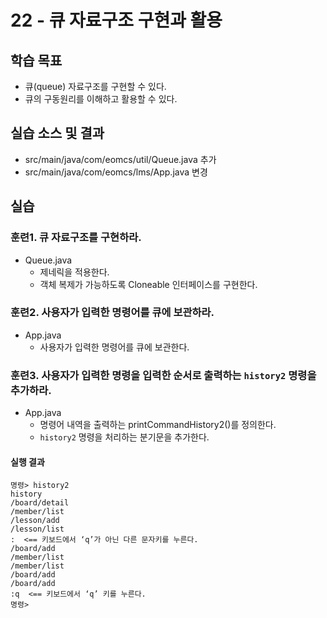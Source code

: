 # 22 - 큐 자료구조 구현과 활용

## 학습 목표

- 큐(queue) 자료구조를 구현할 수 있다.
- 큐의 구동원리를 이해하고 활용할 수 있다.


## 실습 소스 및 결과

- src/main/java/com/eomcs/util/Queue.java 추가
- src/main/java/com/eomcs/lms/App.java 변경

## 실습

### 훈련1. 큐 자료구조를 구현하라.

- Queue.java
  - 제네릭을 적용한다.
  - 객체 복제가 가능하도록 Cloneable 인터페이스를 구현한다.


### 훈련2. 사용자가 입력한 명령어를 큐에 보관하라.

- App.java
  - 사용자가 입력한 명령어를 큐에 보관한다.


### 훈련3. 사용자가 입력한 명령을 입력한 순서로 출력하는 `history2` 명령을 추가하라.

- App.java
  - 명령어 내역을 출력하는 printCommandHistory2()를 정의한다.
  - `history2` 명령을 처리하는 분기문을 추가한다.

#### 실행 결과

```
명령> history2
history
/board/detail
/member/list
/lesson/add
/lesson/list
:  <== 키보드에서 ‘q’가 아닌 다른 문자키를 누른다.
/board/add
/member/list
/member/list
/board/add
/board/add
:q  <== 키보드에서 ‘q’ 키를 누른다.
명령>

```
